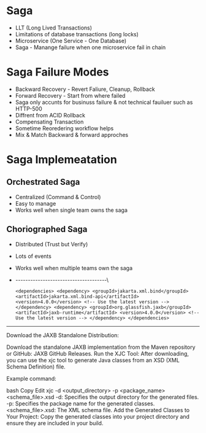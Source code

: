 # Saga

- LLT (Long Lived Transactions)
- Limitations of database transactions (long locks)
- Microservice (One Service - One Database)
- Saga - Manange failure when one microservice fail in chain

# Saga Failure Modes

- Backward Recovery - Revert Faliure, Cleanup, Rollback
- Forward Recovery - Start from where failed
- Saga only accunts for businuss failure & not technical fauiluer such as HTTP-500
- Diffrent from ACID Rollback
- Compensating Transaction
- Sometime Reoredering workflow helps
- Mix & Match Backward & forward approches

# Saga Implemeatation

## Orchestrated Saga
- Centralized (Command & Control)
- Easy to manage
- Works well when single team owns the saga

## Choriographed Saga
- Distributed (Trust but Verify)
- Lots of events
- Works well when multiple teams own the saga

- -------------------------------------\\


  `<dependencies>
        <dependency>
            <groupId>jakarta.xml.bind</groupId>
            <artifactId>jakarta.xml.bind-api</artifactId>
            <version>4.0.0</version> <!-- Use the latest version -->
        </dependency>
        <dependency>
            <groupId>org.glassfish.jaxb</groupId>
            <artifactId>jaxb-runtime</artifactId>
            <version>4.0.0</version> <!-- Use the latest version -->
        </dependency>
    </dependencies>`

-------------------------

Download the JAXB Standalone Distribution:

Download the standalone JAXB implementation from the Maven repository or GitHub: JAXB GitHub Releases.
Run the XJC Tool: After downloading, you can use the xjc tool to generate Java classes from an XSD (XML Schema Definition) file.

Example command:

bash
Copy
Edit
xjc -d <output_directory> -p <package_name> <schema_file>.xsd
-d: Specifies the output directory for the generated files.
-p: Specifies the package name for the generated classes.
<schema_file>.xsd: The XML schema file.
Add the Generated Classes to Your Project: Copy the generated classes into your project directory and ensure they are included in your build.


